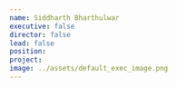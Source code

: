 ```yaml
---
name: Siddharth Bharthulwar
executive: false
director: false
lead: false
position:  
project:  
image: ../assets/default_exec_image.png
---
```


